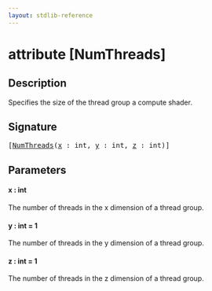 ```yaml
---
layout: stdlib-reference
---
```


# attribute [NumThreads]

## Description

Specifies the size of the thread group a compute shader.

## Signature

<pre>
[<a href="numthreads-03.md">NumThreads</a>(<a href="numthreads-03.md#decl-x" class="code_param">x</a> : <span class="code_keyword">int</span>, <a href="numthreads-03.md#decl-y" class="code_param">y</a> : <span class="code_keyword">int</span>, <a href="numthreads-03.md#decl-z" class="code_param">z</a> : <span class="code_keyword">int</span>)]
</pre>

## Parameters

####  <a id="decl-x"></a>x  : int
The number of threads in the x dimension of a thread group.

####  <a id="decl-y"></a>y  : int = 1
The number of threads in the y dimension of a thread group.

####  <a id="decl-z"></a>z  : int = 1
The number of threads in the z dimension of a thread group.



<script>
// Fix .md links to .html when on ReadTheDocs
if (window.location.hostname.includes('readthedocs') || 
    window.location.hostname.includes('rtfd.io')) {
  document.addEventListener('DOMContentLoaded', function() {
    const links = document.querySelectorAll('a');
    links.forEach(link => {
      const href = link.getAttribute('href');
      if (href && href.includes('.md')) {
        // This regex will handle .md links with or without fragment identifiers or query parameters
        link.href = link.href.replace(/(.+)\.md(#[^?]*)?(\?.*)?$/, '$1.html$2$3');
      }
    });
  });
}
</script>
